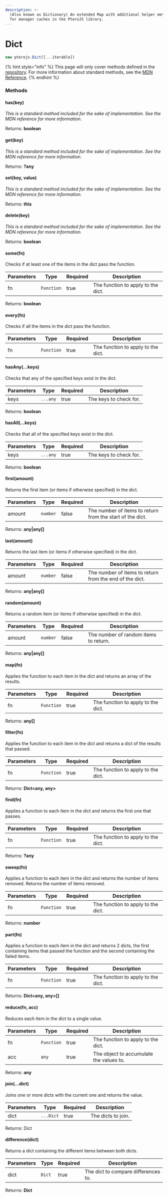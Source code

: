 ```yaml
---
description: >-
  (Also known as Dictionary) An extended Map with additional helper methods used
  for manager caches in the PteroJS library.
---
```


# Dict

```javascript
new pterojs.Dict([...iterable])
```

{% hint style="info" %}
This page will only cover methods defined in the [repository](https://github.com/devnote-dev/PteroJS/blob/main/src/structures/Dict.js). For more information about standard methods, see the [MDN Reference](https://developer.mozilla.org/en-US/docs/Web/JavaScript/Reference/Global\_Objects/Map).
{% endhint %}

### Methods

#### has(key)

_This is a standard method included for the sake of implementation. See the MDN reference for more information._

Returns: **boolean**

#### **get(key)**

_This is a standard method included for the sake of implementation. See the MDN reference for more information._

Returns: **?any**

#### set(key, value)

_This is a standard method included for the sake of implementation. See the MDN reference for more information._

Returns: **this**

#### delete(key)

_This is a standard method included for the sake of implementation. See the MDN reference for more information._

Returns: **boolean**

#### **some(fn)**

Checks if at least one of the items in the dict pass the function.

| **Parameters** | Type       | Required | Description                        |
| -------------- | ---------- | -------- | ---------------------------------- |
| fn             | `Function` | true     | The function to apply to the dict. |

Returns: **boolean**

#### every(fn)

Checks if all the items in the dict pass the function.

| Parameters | Type       | Required | Description                        |
| ---------- | ---------- | -------- | ---------------------------------- |
| fn         | `Function` | true     | The function to apply to the dict. |

#### hasAny(...keys)

Checks that any of the specified keys exist in the dict.

| Parameters | Type     | Required | Description            |
| ---------- | -------- | -------- | ---------------------- |
| keys       | `...any` | true     | The keys to check for. |

Returns: **boolean**

#### hasAll(...keys)

Checks that all of the specified keys exist in the dict.

| Parameters | Type     | Required | Description            |
| ---------- | -------- | -------- | ---------------------- |
| keys       | `...any` | true     | The keys to check for. |

Returns: **boolean**

#### first(amount)

Returns the first item (or items if otherwise specified) in the dict.

| Parameters | Type     | Required | Description                                               |
| ---------- | -------- | -------- | --------------------------------------------------------- |
| amount     | `number` | false    | The number of items to return from the start of the dict. |

Returns: **any|any\[]**

#### last(amount)

Returns the last item (or items if otherwise specified) in the dict.

| Parameters | Type     | Required | Description                                             |
| ---------- | -------- | -------- | ------------------------------------------------------- |
| amount     | `number` | false    | The number of items to return from the end of the dict. |

Returns: **any|any\[]**

#### random(amount)

Returns a random item (or items if otherwise specified) in the dict.

| Parameters | Type     | Required | Description                           |
| ---------- | -------- | -------- | ------------------------------------- |
| amount     | `number` | false    | The number of random items to return. |

Returns: **any|any\[]**

#### map(fn)

Applies the function to each item in the dict and returns an array of the results.

| Parameters | Type       | Required | Description                        |
| ---------- | ---------- | -------- | ---------------------------------- |
| fn         | `Function` | true     | The function to apply to the dict. |

Returns: **any\[]**

#### filter(fn)

Applies the function to each item in the dict and returns a dict of the results that passed.

| Parameters | Type       | Required | Description                        |
| ---------- | ---------- | -------- | ---------------------------------- |
| fn         | `Function` | true     | The function to apply to the dict. |

Returns: **Dict\<any, any>**

#### find(fn)

Applies a function to each item in the dict and returns the first one that passes.

| Parameters | Type       | Required | Description                        |
| ---------- | ---------- | -------- | ---------------------------------- |
| fn         | `Function` | true     | The function to apply to the dict. |

Returns: **?any**

#### sweep(fn)

Applies a function to each item in the dict and returns the number of items removed. Returns the number of items removed.

| Parameters | Type       | Required | Description                        |
| ---------- | ---------- | -------- | ---------------------------------- |
| fn         | `Function` | true     | The function to apply to the dict. |

Returns: **number**

#### part(fn)

Applies a function to each item in the dict and returns 2 dicts, the first containing items that passed the function and the second containing the failed items.

| Parameters | Type       | Required | Description                        |
| ---------- | ---------- | -------- | ---------------------------------- |
| fn         | `Function` | true     | The function to apply to the dict. |

Returns: **Dict\<any, any>\[]**

#### reduce(fn, acc)

Reduces each item in the dict to a single value.

| Parameters | Type       | Required | Description                             |
| ---------- | ---------- | -------- | --------------------------------------- |
| fn         | `Function` | true     | The function to apply to the dict.      |
| acc        | `any`      | true     | The object to accumulate the values to. |

Returns: **any**

#### join(...dict)

Joins one or more dicts with the current one and returns the value.

| Parameters | Type      | Required | Description        |
| ---------- | --------- | -------- | ------------------ |
| dict       | `...Dict` | true     | The dicts to join. |

Returns: Dict

#### difference(dict)

Returns a dict containing the different items between both dicts.

| Parameters | Type   | Required | Description                         |
| ---------- | ------ | -------- | ----------------------------------- |
| dict       | `Dict` | true     | The dict to compare differences to. |

Returns: **Dict**
